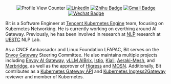 <div align="center">
  
![Profile View Counter](https://komarev.com/ghpvc/?username=Xunzhuo)
[![Linkedln](https://img.shields.io/badge/LinkedIn-0077B5?style=flat-square&logo=linkedin&logoColor=white)](https://www.linkedin.com/in/bitliu/)
[![Zhihu Badge](https://img.shields.io/badge/-@XunzhuoTalk-1ca0f1?style=flat-square&labelColor=1ca0f1&logo=Zhihu&logoColor=white&link=https://zhihu.com/people/liuxunzhuo/)](https://zhihu.com/people/liuxunzhuo/)
[![Gmail Badge](https://img.shields.io/badge/-Gmail-c14438?style=flat-square&logo=Gmail&logoColor=white&link=mailto:mixdeers@gmail.com)](mailto:mixdeers@gmail.com)
[![Wechat Badge](https://img.shields.io/badge/Webchat-green?style=flat-square&labelColor=green&logo=Wechat&logoColor=white&link=https://mp.weixin.qq.com/s?__biz=MzU2MzMzODExOA==&mid=2247484146&idx=1&sn=99ef4a2f03ca4068e79ace5fe129d16b&chksm=fc5a8c1bcb2d050d531a6c7c8d6757a53819a3ec04f985c624bed9177e5760e26c9aa74da8bb&cur_album_id=2855959792924884992&scene=189#wechat_redirect)](https://mp.weixin.qq.com/s/2S3cvCHsL3dEii4YQuEUYw)

</div>

Bit is a Software Engineer at [Tencent Kubernetes Engine](https://www.tencentcloud.com/products/tke) team, focusing on Kubernetes Networking. He is currently working on everthing around AI Gateway. Previously, he has been involved in research at [NLP](https://en.wikipedia.org/wiki/Natural_language_processing) research at [UESTC](https://en.wikipedia.org/wiki/University_of_Electronic_Science_and_Technology_of_China) NLP Lab.

As a CNCF Ambassador and Linux Foundation LFAPAC, Bit serves on the [Envoy Gateway](https://github.com/envoyproxy/gateway) Steering Committee. He also maintains multiple projects including [Envoy AI Gateway](https://github.com/envoyproxy/ai-gateway), [vLLM AIBrix](https://github.com/vllm-project/aibrix), [Istio](https://github.com/istio), [Kiali](https://github.com/kiali), [Aeraki-Mesh](https://github.com/aeraki-mesh), and [Merbridge](https://github.com/merbridge), as well as the approver of [Higress](https://github.com/higress-group) and [MOSN](https://github.com/mosn). Additionally, Bit contributes as a [Kubernetes Gateway API](https://github.com/kubernetes-sigs/gateway-api) and [Kubernetes Ingress2Gateway](https://github.com/kubernetes-sigs/ingress2gateway) reviewer and member of Kubernetes.
